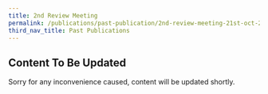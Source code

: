 ```yaml
---
title: 2nd Review Meeting
permalink: /publications/past-publication/2nd-review-meeting-21st-oct-2005/
third_nav_title: Past Publications
---
```

## **Content To Be Updated**
Sorry for any inconvenience caused, content will be updated shortly.
